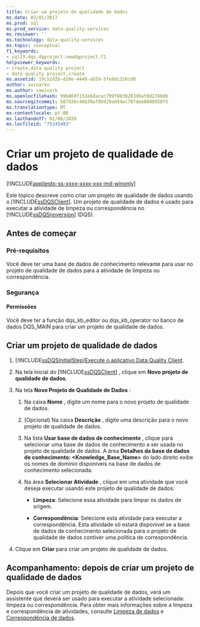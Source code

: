 ```yaml
---
title: Criar um projeto de qualidade de dados
ms.date: 03/01/2017
ms.prod: sql
ms.prod_service: data-quality-services
ms.reviewer: ''
ms.technology: data-quality-services
ms.topic: conceptual
f1_keywords:
- sql13.dqs.dqproject.newdqproject.f1
helpviewer_keywords:
- create,data quality project
- data quality project,create
ms.assetid: 19c52d2b-d28e-4449-ab59-5fe0dc326cd9
author: swinarko
ms.author: sawinark
ms.openlocfilehash: 99b869f153e6dacac799f8630283dbaf8d27660b
ms.sourcegitcommit: b87d36c46b39af8b929ad94ec707dee8800950f5
ms.translationtype: MT
ms.contentlocale: pt-BR
ms.lasthandoff: 02/08/2020
ms.locfileid: "75245493"
---
```

# <a name="create-a-data-quality-project"></a>Criar um projeto de qualidade de dados

[!INCLUDE[appliesto-ss-xxxx-xxxx-xxx-md-winonly](../includes/appliesto-ss-xxxx-xxxx-xxx-md-winonly.md)]

  Este tópico descreve como criar um projeto de qualidade de dados usando o [!INCLUDE[ssDQSClient](../includes/ssdqsclient-md.md)]. Um projeto de qualidade de dados é usado para executar a atividade de limpeza ou correspondência no [!INCLUDE[ssDQSnoversion](../includes/ssdqsnoversion-md.md)] (DQS).  
  
##  <a name="BeforeYouBegin"></a> Antes de começar  
  
###  <a name="Prerequisites"></a> Pré-requisitos  
 Você deve ter uma base de dados de conhecimento relevante para usar no projeto de qualidade de dados para a atividade de limpeza ou correspondência.  
  
###  <a name="Security"></a> Segurança  
  
####  <a name="Permissions"></a> Permissões  
 Você deve ter a função dqs_kb_editor ou dqs_kb_operator no banco de dados DQS_MAIN para criar um projeto de qualidade de dados.  
  
##  <a name="Create"></a>Criar um projeto de qualidade de dados  
  
1.  [!INCLUDE[ssDQSInitialStep](../includes/ssdqsinitialstep-md.md)][Execute o aplicativo Data Quality Client](../data-quality-services/run-the-data-quality-client-application.md).  
  
2.  Na tela inicial do [!INCLUDE[ssDQSClient](../includes/ssdqsclient-md.md)] , clique em **Novo projeto de qualidade de dados**.  
  
3.  Na tela **Novo Projeto de Qualidade de Dados** :  
  
    1.  Na caixa **Nome** , digite um nome para o novo projeto de qualidade de dados.  
  
    2.  (Opcional) Na caixa **Descrição** , digite uma descrição para o novo projeto de qualidade de dados.  
  
    3.  Na lista **Usar base de dados de conhecimento** , clique para selecionar uma base de dados de conhecimento a ser usada no projeto de qualidade de dados. A área **Detalhes da base de dados de conhecimento: <Knowledge_Base_Name>** do lado direito exibe os nomes de domínio disponíveis na base de dados de conhecimento selecionada.  
  
    4.  Na área **Selecionar Atividade** , clique em uma atividade que você deseja executar usando este projeto de qualidade de dados:  
  
        -   **Limpeza**: Selecione essa atividade para limpar os dados de origem.  
  
        -   **Correspondência**: Selecione esta atividade para executar a correspondência. Esta atividade só estará disponível se a base de dados de conhecimento selecionada para o projeto de qualidade de dados contiver uma política de correspondência.  
  
4.  Clique em **Criar** para criar um projeto de qualidade de dados.  
  
##  <a name="FollowUp"></a>Acompanhamento: depois de criar um projeto de qualidade de dados  
 Depois que você criar um projeto de qualidade de dados, verá um assistente que deverá ser usado para executar a atividade selecionada: limpeza ou correspondência. Para obter mais informações sobre a limpeza e correspondência de atividades, consulte [Limpeza de dados](../data-quality-services/data-cleansing.md) e [Correspondência de dados](../data-quality-services/data-matching.md).  
  
  
